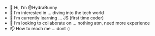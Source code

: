 - 👋 Hi, I’m @HydraBunny
- 👀 I’m interested in ... diving into the tech world
- 🌱 I’m currently learning ... JS (first time coder)
- 💞️ I’m looking to collaborate on ... nothing atm, need more experience
- 📫 How to reach me ... dont :)

<!---
HydraBunny/HydraBunny is a ✨ special ✨ repository because its `README.md` (this file) appears on your GitHub profile.
You can click the Preview link to take a look at your changes.
--->
